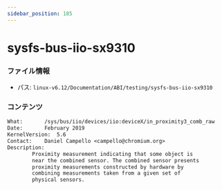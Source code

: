 ```yaml
---
sidebar_position: 185
---
```

# sysfs-bus-iio-sx9310

### ファイル情報

- パス: `linux-v6.12/Documentation/ABI/testing/sysfs-bus-iio-sx9310`

### コンテンツ

```txt
What:		/sys/bus/iio/devices/iio:deviceX/in_proximity3_comb_raw
Date:		February 2019
KernelVersion:	5.6
Contact:	Daniel Campello <campello@chromium.org>
Description:
		Proximity measurement indicating that some object is
		near the combined sensor. The combined sensor presents
		proximity measurements constructed by hardware by
		combining measurements taken from a given set of
		physical sensors.

```
